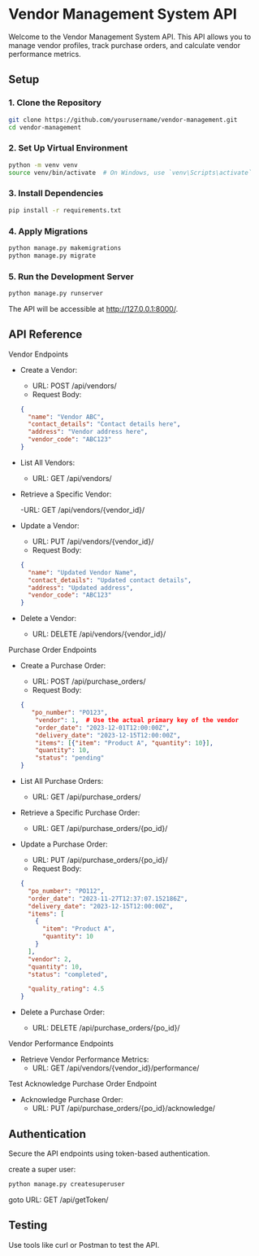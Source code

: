 # Vendor Management System API

Welcome to the Vendor Management System API. This API allows you to manage vendor profiles, track purchase orders, and calculate vendor performance metrics.

## Setup

### 1. Clone the Repository

```bash
git clone https://github.com/yourusername/vendor-management.git
cd vendor-management
```

### 2. Set Up Virtual Environment

```bash
python -m venv venv
source venv/bin/activate  # On Windows, use `venv\Scripts\activate`
```

### 3. Install Dependencies

```bash
pip install -r requirements.txt
```

### 4. Apply Migrations

```bash
python manage.py makemigrations
python manage.py migrate
```

### 5. Run the Development Server

```bash
python manage.py runserver
```

The API will be accessible at http://127.0.0.1:8000/.

## API Reference

Vendor Endpoints

- Create a Vendor:

  - URL: POST /api/vendors/
  - Request Body:

  ```json
  {
    "name": "Vendor ABC",
    "contact_details": "Contact details here",
    "address": "Vendor address here",
    "vendor_code": "ABC123"
  }
  ```

- List All Vendors:

  - URL: GET /api/vendors/

- Retrieve a Specific Vendor:

  -URL: GET /api/vendors/{vendor_id}/

- Update a Vendor:

  - URL: PUT /api/vendors/{vendor_id}/
  - Request Body:

  ```json
  {
    "name": "Updated Vendor Name",
    "contact_details": "Updated contact details",
    "address": "Updated address",
    "vendor_code": "ABC123"
  }
  ```

- Delete a Vendor:
  - URL: DELETE /api/vendors/{vendor_id}/

Purchase Order Endpoints

- Create a Purchase Order:

  - URL: POST /api/purchase_orders/
  - Request Body:

  ```json
  {
     "po_number": "PO123",
      "vendor": 1,  # Use the actual primary key of the vendor
      "order_date": "2023-12-01T12:00:00Z",
      "delivery_date": "2023-12-15T12:00:00Z",
      "items": [{"item": "Product A", "quantity": 10}],
      "quantity": 10,
      "status": "pending"
  }
  ```

- List All Purchase Orders:
  - URL: GET /api/purchase_orders/
- Retrieve a Specific Purchase Order:
  - URL: GET /api/purchase_orders/{po_id}/
- Update a Purchase Order:

  - URL: PUT /api/purchase_orders/{po_id}/
  - Request Body:

  ```json
  {
    "po_number": "PO112",
    "order_date": "2023-11-27T12:37:07.152186Z",
    "delivery_date": "2023-12-15T12:00:00Z",
    "items": [
      {
        "item": "Product A",
        "quantity": 10
      }
    ],
    "vendor": 2,
    "quantity": 10,
    "status": "completed",

    "quality_rating": 4.5
  }
  ```

- Delete a Purchase Order:
  - URL: DELETE /api/purchase_orders/{po_id}/

Vendor Performance Endpoints

- Retrieve Vendor Performance Metrics:
  - URL: GET /api/vendors/{vendor_id}/performance/

Test Acknowledge Purchase Order Endpoint

- Acknowledge Purchase Order:
  - URL: PUT /api/purchase_orders/{po_id}/acknowledge/

## Authentication

Secure the API endpoints using token-based authentication.

create a super user:

```bash
python manage.py createsuperuser
```

goto URL: GET /api/getToken/

## Testing

Use tools like curl or Postman to test the API.
